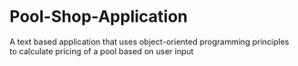 # Pool-Shop-Application
A text based application that uses object-oriented programming principles to calculate pricing of a pool based on user input
